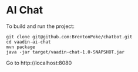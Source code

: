 # AI Chat

To build and run the project:

```
git clone git@github.com:BrentonPoke/chatbot.git
cd vaadin-ai-chat
mvn package
java -jar target/vaadin-chat-1.0-SNAPSHOT.jar
```

Go to http://localhost:8080
